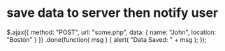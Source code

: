 # save data to server then notify user
  $.ajax({
    method: "POST",
    url: "some.php",
    data: { name: "John", location: "Boston" }
  })
  .done(function( msg ) {
    alert( "Data Saved: " + msg );
  });